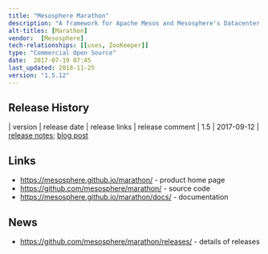 ```yaml
---
title: "Mesosphere Marathon"
description: "A framework for Apache Mesos and Mesosphere's Datacenter Operating System (DC/OS) to launch long-running services in a clustered environment and ensure that they continue to run in the event of a hardware or software failure. Implemented as a Mesos framework, leverages Mesos for resource allocation and isolation and provides a REST API and web interface for service definition, discovery and management. Provides constraints control to support service placement for high-available and locality, an event bus and health checking to support rolling deployments and upgrades. Provides local and external persistent storage and resurrection on the same node in the event of a failure to support stateful services (in beta). Often used as an orchestrator for other applications and services, can be run in highly-available mode by running multiple copies of the framework and using ZooKeeper to perform leader election in the event on an failure. Written in Scala, open sourced under the Apache 2.0 license, hosted on GitHub, with development led by Mesosphere who also distribute it as part of their Mesosphere's Datacenter Operating System (DC/OS) commercial offering."
alt-titles: [Marathon]
vendor:  [Mesosphere]
tech-relationships: [[uses, ZooKeeper]]
type: "Commercial Open Source"
date:  2017-07-19 07:45
last_updated: 2018-11-25
version: "1.5.12"
---
```

## Release History

| version | release date | release links | release comment
| 1.5 | 2017-09-12 | [release notes](https://github.com/mesosphere/marathon/releases/tag/v1.5.0); [blog post](https://mesosphere.com/blog/marathon-1_5/)

## Links

* <https://mesosphere.github.io/marathon/> - product home page
* <https://github.com/mesosphere/marathon/> - source code
* <https://mesosphere.github.io/marathon/docs/> - documentation

## News

* <https://github.com/mesosphere/marathon/releases/> - details of releases
